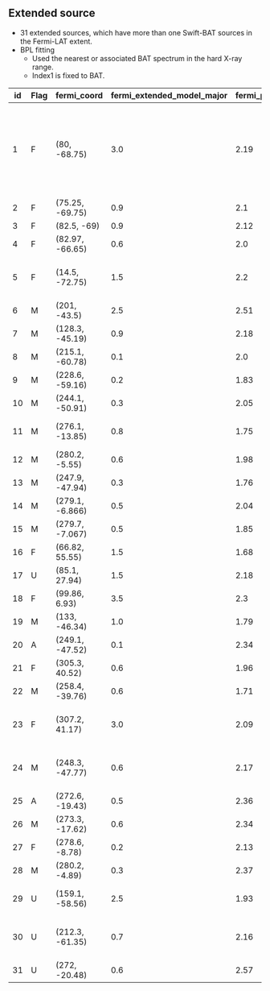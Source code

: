 ## Extended source
- 31 extended sources, which have more than one Swift-BAT sources in the Fermi-LAT extent.
- BPL fitting
  - Used the nearest or associated BAT spectrum in the hard X-ray range.
  - Index1 is fixed to BAT.

| id| Flag| fermi_coord| fermi_extended_model_major| fermi_pindex_PL| fermi_flux| bat_name_counterpart_nearest| bat_category_type_nearest| sep_nearest| bat_pindex_nearest| bat_flux_nearest| bat_name_counterpart| bat_category_type| SED&nbsp;&nbsp;&nbsp;&nbsp;option&nbsp;&nbsp;&nbsp;&nbsp;&nbsp;&nbsp;&nbsp;&nbsp;option&nbsp;&nbsp;&nbsp;&nbsp;
|--- |--- |--- |--- |--- |--- |--- |--- |--- |--- |--- |--- |--- |---
| 1 | F | (80, -68.75) | 3.0 | 2.19 | 11 | 2MASX J05052442-6734358 | Unknown AGN | 1.7 | 2.02 | 1 | SWIFT J045106.8-694803; IGR J05007-7047; 2MASX J05052442-6734358; LMC X-4; RX J0531.2-6609; LMC X-1; PSR B0540-69; XMMU J054134.7-682550; [RSG2010] A;  | HMXB; HMXB; Unknown AGN; HMXB; HMXB; HMXB; Pulsar; HMXB; HMXB;  | ![](figures/SED/Extended_BPL_LMC-Galaxy.png)
| 2 | F | (75.25, -69.75) | 0.9 | 2.1 | 2 | SWIFT J045106.8-694803 | HMXB | 0.8 | 2.48 | 3.3 | ... | ... | ![](figures/SED/Extended_BPL_LMC-FarWest.png)
| 3 | F | (82.5, -69) | 0.9 | 2.12 | 4.4 | RSG2010 A | HMXB | 1.0 | 2.82 | 0.57 | ... | ... | ![](figures/SED/Extended_BPL_LMC-30DorWest.png)
| 4 | F | (82.97, -66.65) | 0.6 | 2.0 | 2.3 | LMC X-4 | HMXB | 0.3 | 2.83 | 33 | LMC X-4; RX J0531.2-6609;  | HMXB; HMXB;  | ![](figures/SED/Extended_BPL_LMC-North.png)
| 5 | F | (14.5, -72.75) | 1.5 | 2.2 | 2.5 | IGR J01054-7253 | HMXB | 0.3 | 3.46 | 0.34 | RX J0052.1-7319; RX J0053.8-7226; IGR J01054-7253; XTE J0103-728; SXP 202;  | HMXB; HMXB; HMXB; HMXB; HMXB;  | ![](figures/SED/Extended_BPL_SMC-Galaxy.png)
| 6 | M | (201, -43.5) | 2.5 | 2.51 | 5.2 | Cen A | Beamed AGN | 0.5 | 1.88 | 1.4e+02 | ... | ... | ![](figures/SED/Extended_BPL_CenA_Lobes.png)
| 7 | M | (128.3, -45.19) | 0.9 | 2.18 | 13 | Vela Pulsar | Pulsar | 0.4 | 1.97 | 18 | Vela Pulsar; SWIFT J0837.8-4440;  | Pulsar; U2;  | ![](figures/SED/Extended_BPL_Vela_X.png)
| 8 | M | (215.1, -60.78) | 0.1 | 2.0 | 3.7 | Rabbit | Pulsar | 0.2 | 1.53 | 0.8 | ... | ... | ![](figures/SED/Extended_BPL_HESS_J1420-607.png)
| 9 | M | (228.6, -59.16) | 0.2 | 1.83 | 5.3 | PSR B1509-58 | Pulsar | 0.0 | 1.85 | 26 | ... | ... | ![](figures/SED/Extended_BPL_MSH_15-52.png)
| 10 | M | (244.1, -50.91) | 0.3 | 2.05 | 12 | PSR J1617-5055 | Pulsar | 0.2 | 2.05 | 1.5 | ... | ... | ![](figures/SED/Extended_BPL_HESS_J1616-508.png)
| 11 | M | (276.1, -13.85) | 0.8 | 1.75 | 14 | IGR J18246-1425 | Pulsar | 0.6 | 2.8 | 1.9 | IGR J18246-1425; XMMSL1 J182155.0-134719;  | Pulsar; HMXB;  | ![](figures/SED/Extended_BPL_HESS_J1825-137.png)
| 12 | M | (280.2, -5.55) | 0.6 | 1.98 | 13 | AX J1841.0-0535 | HMXB | 0.1 | 1.91 | 2.5 | AX J1841.0-0535; 1E 1841-045;  | HMXB; Pulsar;  | ![](figures/SED/Extended_BPL_HESS_J1841-055.png)
| 13 | M | (247.9, -47.94) | 0.3 | 1.76 | 3 | AX J1631.9-4752 | Pulsar | 0.1 | 2.84 | 31 | ... | ... | ![](figures/SED/Extended_BPL_FGES_J1631.6-4756.png)
| 14 | M | (279.1, -6.866) | 0.5 | 2.04 | 22 | PSR J1838-0655 | Pulsar | 0.3 | 1.71 | 6.9 | ... | ... | ![](figures/SED/Extended_BPL_FGES_J1836.5-0651.png)
| 15 | M | (279.7, -7.067) | 0.5 | 1.85 | 7 | PSR J1838-0655 | Pulsar | 0.3 | 1.71 | 6.9 | ... | ... | ![](figures/SED/Extended_BPL_FGES_J1838.9-0704.png)
| 16 | F | (66.82, 55.55) | 1.5 | 1.68 | 4.1 | XTE J0421+560 | HMXB | 1.2 | 2.27 | 1.2 | ... | ... | ![](figures/SED/Extended_BPL_G150.3+4.5.png)
| 17 | U | (85.1, 27.94) | 1.5 | 2.18 | 5.7 | SWIFT J053457.91+282837.9 | U2 | 1.3 | 2.35 | 1.2 | ... | ... | ![](figures/SED/Extended_BPL_S_147.png)
| 18 | F | (99.86, 6.93) | 3.5 | 2.3 | 9.1 | 2MASX J06262702+0727287 | Unknown AGN | 3.2 | 1.87 | 1.6 | ... | ... | ![](figures/SED/Extended_BPL_Monoceros.png)
| 19 | M | (133, -46.34) | 1.0 | 1.79 | 12 | PSR J0855-4644 | Pulsar | 0.8 | 2.06 | 1 | ... | ... | ![](figures/SED/Extended_BPL_Vela_Junior.png)
| 20 | A | (249.1, -47.52) | 0.1 | 2.34 | 10 | SGR 1627-41 | Gamma-ray source | 0.1 | 1.81 | 1.4 | SGR 1627-41; IGR J16358-4726;  | Gamma-ray source; Pulsar;  | ![](figures/SED/Extended_BPL_G337.0-0.1.png)
| 21 | F | (305.3, 40.52) | 0.6 | 1.96 | 10 | 2MASX J20183871+4041003 | Sy2 | 0.5 | 2.03 | 2.6 | ... | ... | ![](figures/SED/Extended_BPL_gamma_Cygni.png)
| 22 | M | (258.4, -39.76) | 0.6 | 1.71 | 7 | SWIFT J1712.9-4002 | U1 | 0.3 | 3.25 | 1.3 | SNR G347.3-0.5; SWIFT J1712.9-4002;  | SNR; U1;  | ![](figures/SED/Extended_BPL_RX_J1713.7-3946.png)
| 23 | F | (307.2, 41.17) | 3.0 | 2.09 | 1.2e+02 | Cyg X-3 | HMXB | 0.7 | 3.0 | 2.5e+02 | 2MASX J20183871+4041003; Cyg X-3; SSTSL2 J203705.58+415005.3;  | Sy2; HMXB; Beamed AGN;  | ![](figures/SED/Extended_BPL_Cygnus_Cocoon.png)
| 24 | M | (248.3, -47.77) | 0.6 | 2.17 | 25 | AX J1631.9-4752 | Pulsar | 0.2 | 2.84 | 31 | AX J1631.9-4752; 4U 1630-47; IGR J16328-4726; SGR 1627-41; IGR J16358-4726;  | Pulsar; LMXB; HMXB; Gamma-ray source; Pulsar;  | ![](figures/SED/Extended_BPL_FGES_J1633.0-4746.png)
| 25 | A | (272.6, -19.43) | 0.5 | 2.36 | 5.1 | PSR J1811-1925 | Pulsar | 0.3 | 2.07 | 3.5 | XTE J1810-189; PSR J1811-1925;  | LMXB; Pulsar;  | ![](figures/SED/Extended_BPL_HESS_J1809-193.png)
| 26 | M | (273.3, -17.62) | 0.6 | 2.34 | 15 | IGR J18135-1751 | SNR | 0.2 | 1.92 | 4.1 | IGR J18135-1751; GX 13+1;  | SNR; LMXB;  | ![](figures/SED/Extended_BPL_HESS_J1813-178.png)
| 27 | F | (278.6, -8.78) | 0.2 | 2.13 | 11 | Swift J1834.9-0846 | star | 0.2 | 2.13 | 0.96 | ... | ... | ![](figures/SED/Extended_BPL_W_41.png)
| 28 | M | (280.2, -4.89) | 0.3 | 2.37 | 7.2 | 1E 1841-045 | Pulsar | 0.1 | 1.33 | 11 | ... | ... | ![](figures/SED/Extended_BPL_Kes_73.png)
| 29 | U | (159.1, -58.56) | 2.5 | 1.93 | 29 | Eta Carina | XRB | 1.6 | 3.76 | 0.78 | 4U 1036-56; Eta Carina; 2MASS J10445192-6025115;  | HMXB; XRB; star;  | ![](figures/SED/Extended_BPL_FGES_J1036.3-5833.png)
| 30 | U | (212.3, -61.35) | 0.7 | 2.16 | 25 | SWIFT J1408.2-6113 | CV | 0.2 | 2.68 | 1.2 | [CG2001] G311.45-0.13; SWIFT J1408.2-6113; MAXI J1409-619;  | U2; CV; Pulsar;  | ![](figures/SED/Extended_BPL_FGES_J1409.1-6121.png)
| 31 | U | (272, -20.48) | 0.6 | 2.57 | 4.9 | SGR 1806-20 | Pulsar | 0.1 | 1.66 | 5.3 | ... | ... | ![](figures/SED/Extended_BPL_HESS_J1808-204.png)

